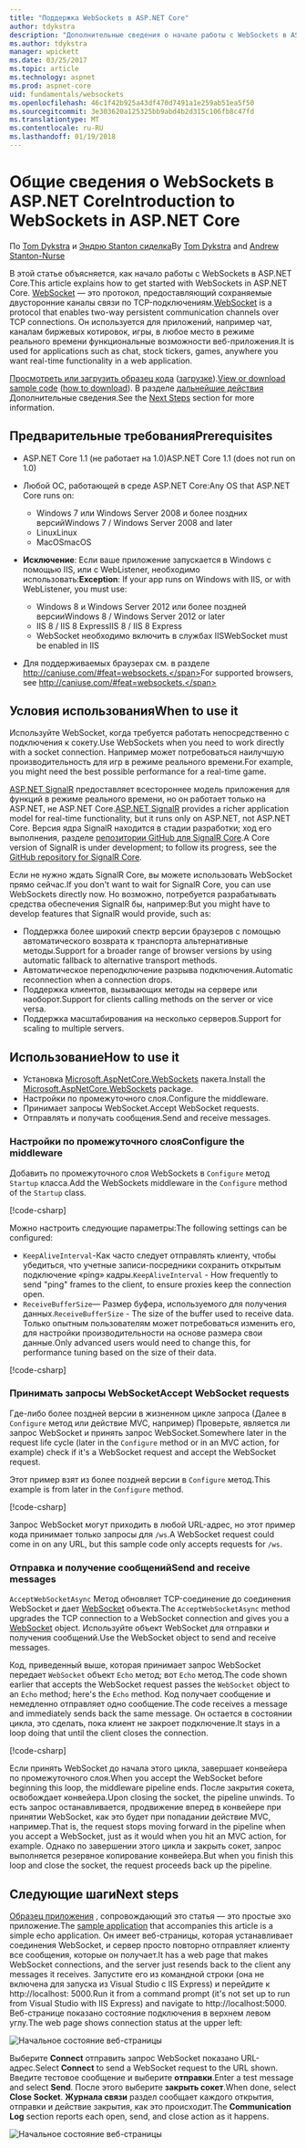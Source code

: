 ```yaml
---
title: "Поддержка WebSockets в ASP.NET Core"
author: tdykstra
description: "Дополнительные сведения о начале работы с WebSockets в ASP.NET Core."
ms.author: tdykstra
manager: wpickett
ms.date: 03/25/2017
ms.topic: article
ms.technology: aspnet
ms.prod: aspnet-core
uid: fundamentals/websockets
ms.openlocfilehash: 46c1f42b925a43df470d7491a1e259ab51ea5f50
ms.sourcegitcommit: 3e303620a125325bb9abd4b2d315c106fb8c47fd
ms.translationtype: MT
ms.contentlocale: ru-RU
ms.lasthandoff: 01/19/2018
---
```

# <a name="introduction-to-websockets-in-aspnet-core"></a><span data-ttu-id="b62b8-103">Общие сведения о WebSockets в ASP.NET Core</span><span class="sxs-lookup"><span data-stu-id="b62b8-103">Introduction to WebSockets in ASP.NET Core</span></span>

<span data-ttu-id="b62b8-104">По [Tom Dykstra](https://github.com/tdykstra) и [Эндрю Stanton сиделка](https://github.com/anurse)</span><span class="sxs-lookup"><span data-stu-id="b62b8-104">By [Tom Dykstra](https://github.com/tdykstra) and [Andrew Stanton-Nurse](https://github.com/anurse)</span></span>

<span data-ttu-id="b62b8-105">В этой статье объясняется, как начало работы с WebSockets в ASP.NET Core.</span><span class="sxs-lookup"><span data-stu-id="b62b8-105">This article explains how to get started with WebSockets in ASP.NET Core.</span></span> <span data-ttu-id="b62b8-106">[WebSocket](https://wikipedia.org/wiki/WebSocket) — это протокол, предоставляющий сохраняемые двусторонние каналы связи по TCP-подключениям.</span><span class="sxs-lookup"><span data-stu-id="b62b8-106">[WebSocket](https://wikipedia.org/wiki/WebSocket) is a protocol that enables two-way persistent communication channels over TCP connections.</span></span> <span data-ttu-id="b62b8-107">Он используется для приложений, например чат, каналам биржевых котировок, игры, в любое место в режиме реального времени функциональные возможности веб-приложения.</span><span class="sxs-lookup"><span data-stu-id="b62b8-107">It is used for applications such as chat, stock tickers, games, anywhere you want real-time functionality in a web application.</span></span>

<span data-ttu-id="b62b8-108">[Просмотреть или загрузить образец кода](https://github.com/aspnet/Docs/tree/master/aspnetcore/fundamentals/websockets/sample) ([загрузке](xref:tutorials/index#how-to-download-a-sample)).</span><span class="sxs-lookup"><span data-stu-id="b62b8-108">[View or download sample code](https://github.com/aspnet/Docs/tree/master/aspnetcore/fundamentals/websockets/sample) ([how to download](xref:tutorials/index#how-to-download-a-sample)).</span></span> <span data-ttu-id="b62b8-109">В разделе [дальнейшие действия](#next-steps) Дополнительные сведения.</span><span class="sxs-lookup"><span data-stu-id="b62b8-109">See the [Next Steps](#next-steps) section for more information.</span></span>


## <a name="prerequisites"></a><span data-ttu-id="b62b8-110">Предварительные требования</span><span class="sxs-lookup"><span data-stu-id="b62b8-110">Prerequisites</span></span>

* <span data-ttu-id="b62b8-111">ASP.NET Core 1.1 (не работает на 1.0)</span><span class="sxs-lookup"><span data-stu-id="b62b8-111">ASP.NET Core 1.1 (does not run on 1.0)</span></span>
* <span data-ttu-id="b62b8-112">Любой ОС, работающей в среде ASP.NET Core:</span><span class="sxs-lookup"><span data-stu-id="b62b8-112">Any OS that ASP.NET Core runs on:</span></span>
  
  * <span data-ttu-id="b62b8-113">Windows 7 или Windows Server 2008 и более поздних версий</span><span class="sxs-lookup"><span data-stu-id="b62b8-113">Windows 7 / Windows Server 2008 and later</span></span>
  * <span data-ttu-id="b62b8-114">Linux</span><span class="sxs-lookup"><span data-stu-id="b62b8-114">Linux</span></span>
  * <span data-ttu-id="b62b8-115">MacOS</span><span class="sxs-lookup"><span data-stu-id="b62b8-115">macOS</span></span>

* <span data-ttu-id="b62b8-116">**Исключение**: Если ваше приложение запускается в Windows с помощью IIS, или с WebListener, необходимо использовать:</span><span class="sxs-lookup"><span data-stu-id="b62b8-116">**Exception**: If your app runs on Windows with IIS, or with WebListener, you must use:</span></span>

  * <span data-ttu-id="b62b8-117">Windows 8 и Windows Server 2012 или более поздней версии</span><span class="sxs-lookup"><span data-stu-id="b62b8-117">Windows 8 / Windows Server 2012 or later</span></span>
  * <span data-ttu-id="b62b8-118">IIS 8 / IIS 8 Express</span><span class="sxs-lookup"><span data-stu-id="b62b8-118">IIS 8 / IIS 8 Express</span></span>
  * <span data-ttu-id="b62b8-119">WebSocket необходимо включить в службах IIS</span><span class="sxs-lookup"><span data-stu-id="b62b8-119">WebSocket must be enabled in IIS</span></span>

* <span data-ttu-id="b62b8-120">Для поддерживаемых браузерах см. в разделе http://caniuse.com/#feat=websockets.</span><span class="sxs-lookup"><span data-stu-id="b62b8-120">For supported browsers, see http://caniuse.com/#feat=websockets.</span></span>

## <a name="when-to-use-it"></a><span data-ttu-id="b62b8-121">Условия использования</span><span class="sxs-lookup"><span data-stu-id="b62b8-121">When to use it</span></span>

<span data-ttu-id="b62b8-122">Используйте WebSocket, когда требуется работать непосредственно с подключения к сокету.</span><span class="sxs-lookup"><span data-stu-id="b62b8-122">Use WebSockets when you need to work directly with a socket connection.</span></span> <span data-ttu-id="b62b8-123">Например может потребоваться наилучшую производительность для игр в режиме реального времени.</span><span class="sxs-lookup"><span data-stu-id="b62b8-123">For example, you might need the best possible performance for a real-time game.</span></span>

<span data-ttu-id="b62b8-124">[ASP.NET SignalR](https://docs.microsoft.com/aspnet/signalr/overview/getting-started/introduction-to-signalr) предоставляет всестороннее модель приложения для функций в режиме реального времени, но он работает только на ASP.NET, не ASP.NET Core.</span><span class="sxs-lookup"><span data-stu-id="b62b8-124">[ASP.NET SignalR](https://docs.microsoft.com/aspnet/signalr/overview/getting-started/introduction-to-signalr) provides a richer application model for real-time functionality, but it runs only on ASP.NET, not ASP.NET Core.</span></span> <span data-ttu-id="b62b8-125">Версия ядра SignalR находится в стадии разработки; ход его выполнения, разделе [репозитории GitHub для SignalR Core](https://github.com/aspnet/SignalR).</span><span class="sxs-lookup"><span data-stu-id="b62b8-125">A Core version of SignalR is under development; to follow its progress, see the [GitHub repository for SignalR Core](https://github.com/aspnet/SignalR).</span></span>

<span data-ttu-id="b62b8-126">Если не нужно ждать SignalR Core, вы можете использовать WebSocket прямо сейчас.</span><span class="sxs-lookup"><span data-stu-id="b62b8-126">If you don't want to wait for SignalR Core, you can use WebSockets directly now.</span></span> <span data-ttu-id="b62b8-127">Но возможно, потребуется разрабатывать средства обеспечения SignalR бы, например:</span><span class="sxs-lookup"><span data-stu-id="b62b8-127">But you might have to develop features that SignalR would provide, such as:</span></span>

* <span data-ttu-id="b62b8-128">Поддержка более широкий спектр версии браузеров с помощью автоматического возврата к транспорта альтернативные методы.</span><span class="sxs-lookup"><span data-stu-id="b62b8-128">Support for a broader range of browser versions by using automatic fallback to alternative transport methods.</span></span>
* <span data-ttu-id="b62b8-129">Автоматическое переподключение разрыва подключения.</span><span class="sxs-lookup"><span data-stu-id="b62b8-129">Automatic reconnection when a connection drops.</span></span>
* <span data-ttu-id="b62b8-130">Поддержка клиентов, вызывающих методы на сервере или наоборот.</span><span class="sxs-lookup"><span data-stu-id="b62b8-130">Support for clients calling methods on the server or vice versa.</span></span>
* <span data-ttu-id="b62b8-131">Поддержка масштабирования на несколько серверов.</span><span class="sxs-lookup"><span data-stu-id="b62b8-131">Support for scaling to multiple servers.</span></span>

## <a name="how-to-use-it"></a><span data-ttu-id="b62b8-132">Использование</span><span class="sxs-lookup"><span data-stu-id="b62b8-132">How to use it</span></span>

* <span data-ttu-id="b62b8-133">Установка [Microsoft.AspNetCore.WebSockets](https://www.nuget.org/packages/Microsoft.AspNetCore.WebSockets/) пакета.</span><span class="sxs-lookup"><span data-stu-id="b62b8-133">Install the [Microsoft.AspNetCore.WebSockets](https://www.nuget.org/packages/Microsoft.AspNetCore.WebSockets/) package.</span></span>
* <span data-ttu-id="b62b8-134">Настройки по промежуточного слоя.</span><span class="sxs-lookup"><span data-stu-id="b62b8-134">Configure the middleware.</span></span>
* <span data-ttu-id="b62b8-135">Принимает запросы WebSocket.</span><span class="sxs-lookup"><span data-stu-id="b62b8-135">Accept WebSocket requests.</span></span>
* <span data-ttu-id="b62b8-136">Отправлять и получать сообщения.</span><span class="sxs-lookup"><span data-stu-id="b62b8-136">Send and receive messages.</span></span>

### <a name="configure-the-middleware"></a><span data-ttu-id="b62b8-137">Настройки по промежуточного слоя</span><span class="sxs-lookup"><span data-stu-id="b62b8-137">Configure the middleware</span></span>

<span data-ttu-id="b62b8-138">Добавить по промежуточного слоя WebSockets в `Configure` метод `Startup` класса.</span><span class="sxs-lookup"><span data-stu-id="b62b8-138">Add the WebSockets middleware in the `Configure` method of the `Startup` class.</span></span>

[!code-csharp[](websockets/sample/Startup.cs?name=UseWebSockets)]

<span data-ttu-id="b62b8-139">Можно настроить следующие параметры:</span><span class="sxs-lookup"><span data-stu-id="b62b8-139">The following settings can be configured:</span></span>

* <span data-ttu-id="b62b8-140">`KeepAliveInterval`-Как часто следует отправлять клиенту, чтобы убедиться, что учетные записи-посредники сохранить открытым подключение «ping» кадры.</span><span class="sxs-lookup"><span data-stu-id="b62b8-140">`KeepAliveInterval` - How frequently to send "ping" frames to the client, to ensure proxies keep the connection open.</span></span>
* <span data-ttu-id="b62b8-141">`ReceiveBufferSize`— Размер буфера, используемого для получения данных.</span><span class="sxs-lookup"><span data-stu-id="b62b8-141">`ReceiveBufferSize` - The size of the buffer used to receive data.</span></span> <span data-ttu-id="b62b8-142">Только опытным пользователям может потребоваться изменить его, для настройки производительности на основе размера свои данные.</span><span class="sxs-lookup"><span data-stu-id="b62b8-142">Only advanced users would need to change this, for performance tuning based on the size of their data.</span></span>

[!code-csharp[](websockets/sample/Startup.cs?name=UseWebSocketsOptions)]

### <a name="accept-websocket-requests"></a><span data-ttu-id="b62b8-143">Принимать запросы WebSocket</span><span class="sxs-lookup"><span data-stu-id="b62b8-143">Accept WebSocket requests</span></span>

<span data-ttu-id="b62b8-144">Где-либо более поздней версии в жизненном цикле запроса (Далее в `Configure` метод или действие MVC, например) Проверьте, является ли запрос WebSocket и принять запрос WebSocket.</span><span class="sxs-lookup"><span data-stu-id="b62b8-144">Somewhere later in the request life cycle (later in the `Configure` method or in an MVC action, for example) check if it's a WebSocket request and accept the WebSocket request.</span></span>

<span data-ttu-id="b62b8-145">Этот пример взят из более поздней версии в `Configure` метод.</span><span class="sxs-lookup"><span data-stu-id="b62b8-145">This example is from later in the `Configure` method.</span></span>

[!code-csharp[](websockets/sample/Startup.cs?name=AcceptWebSocket&highlight=7)]

<span data-ttu-id="b62b8-146">Запрос WebSocket могут приходить в любой URL-адрес, но этот пример кода принимает только запросы для `/ws`.</span><span class="sxs-lookup"><span data-stu-id="b62b8-146">A WebSocket request could come in on any URL, but this sample code only accepts requests for `/ws`.</span></span>

### <a name="send-and-receive-messages"></a><span data-ttu-id="b62b8-147">Отправка и получение сообщений</span><span class="sxs-lookup"><span data-stu-id="b62b8-147">Send and receive messages</span></span>

<span data-ttu-id="b62b8-148">`AcceptWebSocketAsync` Метод обновляет TCP-соединение до соединения WebSocket и дает [WebSocket](https://docs.microsoft.com/dotnet/core/api/system.net.websockets.websocket) объекта.</span><span class="sxs-lookup"><span data-stu-id="b62b8-148">The `AcceptWebSocketAsync` method upgrades the TCP connection to a WebSocket connection and gives you a [WebSocket](https://docs.microsoft.com/dotnet/core/api/system.net.websockets.websocket) object.</span></span> <span data-ttu-id="b62b8-149">Используйте объект WebSocket для отправки и получения сообщений.</span><span class="sxs-lookup"><span data-stu-id="b62b8-149">Use the WebSocket object to send and receive messages.</span></span>

<span data-ttu-id="b62b8-150">Код, приведенный выше, которая принимает запрос WebSocket передает `WebSocket` объект `Echo` метод; вот `Echo` метод.</span><span class="sxs-lookup"><span data-stu-id="b62b8-150">The code shown earlier that accepts the WebSocket request passes the `WebSocket` object to an `Echo` method; here's the `Echo` method.</span></span> <span data-ttu-id="b62b8-151">Код получает сообщение и немедленно отправляет одно сообщение.</span><span class="sxs-lookup"><span data-stu-id="b62b8-151">The code receives a message and immediately sends back the same message.</span></span> <span data-ttu-id="b62b8-152">Он остается в состоянии цикла, это сделать, пока клиент не закроет подключение.</span><span class="sxs-lookup"><span data-stu-id="b62b8-152">It stays in a loop doing that until the client closes the connection.</span></span> 

[!code-csharp[](websockets/sample/Startup.cs?name=Echo)]

<span data-ttu-id="b62b8-153">Если принять WebSocket до начала этого цикла, завершает конвейера по промежуточного слоя.</span><span class="sxs-lookup"><span data-stu-id="b62b8-153">When you accept the WebSocket before beginning this loop, the middleware pipeline ends.</span></span>  <span data-ttu-id="b62b8-154">После закрытия сокета, освобождает конвейера.</span><span class="sxs-lookup"><span data-stu-id="b62b8-154">Upon closing the socket, the pipeline unwinds.</span></span> <span data-ttu-id="b62b8-155">То есть запрос останавливается, продвижение вперед в конвейере при принятии WebSocket, как это будет при попадании действие MVC, например.</span><span class="sxs-lookup"><span data-stu-id="b62b8-155">That is, the request stops moving forward in the pipeline when you accept a WebSocket, just as it would when you hit an MVC action, for example.</span></span>  <span data-ttu-id="b62b8-156">Однако по завершении этого цикла и закрыть сокет, запрос выполняется резервное копирование конвейера.</span><span class="sxs-lookup"><span data-stu-id="b62b8-156">But when you finish this loop and close the socket, the request proceeds back up the pipeline.</span></span>

## <a name="next-steps"></a><span data-ttu-id="b62b8-157">Следующие шаги</span><span class="sxs-lookup"><span data-stu-id="b62b8-157">Next steps</span></span>

<span data-ttu-id="b62b8-158">[Образец приложения](https://github.com/aspnet/Docs/tree/master/aspnetcore/fundamentals/websockets/sample) , сопровождающий это статья — это простые эхо приложение.</span><span class="sxs-lookup"><span data-stu-id="b62b8-158">The [sample application](https://github.com/aspnet/Docs/tree/master/aspnetcore/fundamentals/websockets/sample) that accompanies this article is a simple echo application.</span></span> <span data-ttu-id="b62b8-159">Он имеет веб-страницы, которая устанавливает соединения WebSocket, и сервер просто повторно отправляет клиенту все сообщения, которые он получает.</span><span class="sxs-lookup"><span data-stu-id="b62b8-159">It has a web page that makes WebSocket connections, and the server just resends back to the client any messages it receives.</span></span> <span data-ttu-id="b62b8-160">Запустите его из командной строки (она не включена для запуска из Visual Studio с IIS Express) и перейдите к http://localhost: 5000.</span><span class="sxs-lookup"><span data-stu-id="b62b8-160">Run it from a command prompt (it's not set up to run from Visual Studio with IIS Express) and navigate to http://localhost:5000.</span></span> <span data-ttu-id="b62b8-161">Веб-странице показано состояние подключения в верхнем левом углу.</span><span class="sxs-lookup"><span data-stu-id="b62b8-161">The web page shows connection status at the upper left:</span></span>

![Начальное состояние веб-страницы](websockets/_static/start.png)

<span data-ttu-id="b62b8-163">Выберите **Connect** отправить запрос WebSocket показано URL-адрес.</span><span class="sxs-lookup"><span data-stu-id="b62b8-163">Select **Connect** to send a WebSocket request to the URL shown.</span></span>  <span data-ttu-id="b62b8-164">Введите тестовое сообщение и выберите **отправки**.</span><span class="sxs-lookup"><span data-stu-id="b62b8-164">Enter a test message and select **Send**.</span></span> <span data-ttu-id="b62b8-165">После этого выберите **закрыть сокет**.</span><span class="sxs-lookup"><span data-stu-id="b62b8-165">When done, select **Close Socket**.</span></span> <span data-ttu-id="b62b8-166">**Журнала связи** раздел сообщает каждого открытия, отправки и действие закрытия, как это происходит.</span><span class="sxs-lookup"><span data-stu-id="b62b8-166">The **Communication Log** section reports each open, send, and close action as it happens.</span></span>

![Начальное состояние веб-страницы](websockets/_static/end.png)
